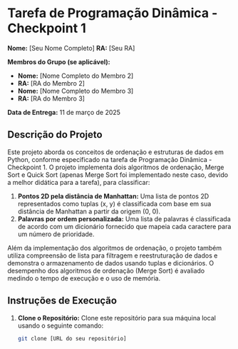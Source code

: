 # Tarefa de Programação Dinâmica - Checkpoint 1

**Nome:** [Seu Nome Completo]
**RA:** [Seu RA]

**Membros do Grupo (se aplicável):**
* **Nome:** [Nome Completo do Membro 2]
* **RA:** [RA do Membro 2]
* **Nome:** [Nome Completo do Membro 3]
* **RA:** [RA do Membro 3]

**Data de Entrega:** 11 de março de 2025

## Descrição do Projeto

Este projeto aborda os conceitos de ordenação e estruturas de dados em Python, conforme especificado na tarefa de Programação Dinâmica - Checkpoint 1.  O projeto implementa dois algoritmos de ordenação, Merge Sort e Quick Sort (apenas Merge Sort foi implementado neste caso, devido a melhor didática para a tarefa), para classificar:

1. **Pontos 2D pela distância de Manhattan:** Uma lista de pontos 2D representados como tuplas (x, y) é classificada com base em sua distância de Manhattan a partir da origem (0, 0).
2. **Palavras por ordem personalizada:** Uma lista de palavras é classificada de acordo com um dicionário fornecido que mapeia cada caractere para um número de prioridade.

Além da implementação dos algoritmos de ordenação, o projeto também utiliza compreensão de lista para filtragem e reestruturação de dados e demonstra o armazenamento de dados usando tuplas e dicionários.  O desempenho dos algoritmos de ordenação (Merge Sort) é avaliado medindo o tempo de execução e o uso de memória.

## Instruções de Execução

1. **Clone o Repositório:** Clone este repositório para sua máquina local usando o seguinte comando:
   ```bash
   git clone [URL do seu repositório]
